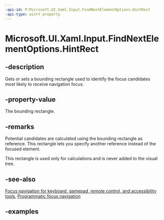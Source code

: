 ```yaml
---
-api-id: P:Microsoft.UI.Xaml.Input.FindNextElementOptions.HintRect
-api-type: winrt property
---
```


<!-- Property syntax.
public Rect HintRect { get;  set; }
-->

# Microsoft.UI.Xaml.Input.FindNextElementOptions.HintRect

## -description
Gets or sets a bounding rectangle used to identify the focus candidates most likely to receive navigation focus.

## -property-value
The bounding rectangle.

## -remarks
Potential candidates are calculated using the bounding rectangle as reference. This rectangle lets you specify another reference instead of the focused element. 

This rectangle is used only for calculations and is never added to the visual tree.

## -see-also
[Focus navigation for keyboard, gamepad, remote control, and accessibility tools](/windows/uwp/design/input/focus-navigation), [Programmatic focus navigation](/windows/uwp/design/input/focus-navigation-programmatic)


## -examples

